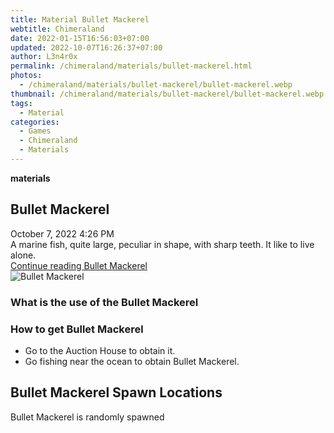 ```yaml
---
title: Material Bullet Mackerel
webtitle: Chimeraland
date: 2022-01-15T16:56:03+07:00
updated: 2022-10-07T16:26:37+07:00
author: L3n4r0x
permalink: /chimeraland/materials/bullet-mackerel.html
photos:
  - /chimeraland/materials/bullet-mackerel/bullet-mackerel.webp
thumbnail: /chimeraland/materials/bullet-mackerel/bullet-mackerel.webp
tags:
  - Material
categories:
  - Games
  - Chimeraland
  - Materials
---
```


<section id="bootstrap-wrapper">
  <link
    rel="stylesheet"
    href="https://cdn.statically.io/gh/dimaslanjaka/Web-Manajemen/40ac3225/css/bootstrap-4.5-wrapper.css"
  />
  <div
    class="row g-0 border rounded overflow-hidden flex-md-row mb-4 shadow-sm position-relative"
  >
    <div class="col p-4 d-flex flex-column position-static">
      <strong class="d-inline-block mb-2 text-success">materials</strong>
      <h2 class="mb-0">Bullet Mackerel</h2>
      <div class="mb-1 text-muted">October 7, 2022 4:26 PM</div>
      <div class="mb-2 border p-1">
        A marine fish, quite large, peculiar in shape, with sharp teeth. It like
        to live alone.
      </div>
      <a
        href="/chimeraland/materials/bullet-mackerel.html"
        class="stretched-link d-none"
        >Continue reading Bullet Mackerel</a
      >
    </div>
    <div class="col-auto d-none d-lg-block">
      <img
        src="/chimeraland/materials/bullet-mackerel/bullet-mackerel.webp"
        alt="Bullet Mackerel"
      />
    </div>
  </div>
  <div class="row">
    <div class="col-lg-6 col-12 mb-2">
      <div class="card">
        <div class="card-body">
          <h3 class="card-title">What is the use of the Bullet Mackerel</h3>
          <div class="card-text"><ul></ul></div>
        </div>
      </div>
    </div>
    <div class="col-lg-6 col-12 mb-2">
      <div class="card">
        <div class="card-body">
          <h3 class="card-title">How to get Bullet Mackerel</h3>
          <div class="card-text">
            <ul>
              <li>Go to the Auction House to obtain it.</li>
              <li>Go fishing near the ocean to obtain Bullet Mackerel.</li>
            </ul>
          </div>
        </div>
      </div>
    </div>
    <div class="col-12 mb-2">
      <h2>Bullet Mackerel Spawn Locations</h2>
      <p>Bullet Mackerel is randomly spawned</p>
    </div>
  </div>
</section>